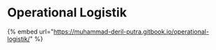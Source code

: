 # Operational Logistik

{% embed url="https://muhammad-deril-putra.gitbook.io/operational-logistik/" %}
